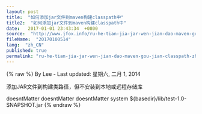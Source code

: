 ```yaml
---
layout: post
title:  "如何添加jar文件到maven构建classpath中"
title2:  "如何添加jar文件到maven构建classpath中"
date:   2017-01-01 23:43:34  +0800
source:  "http://www.jfox.info/ru-he-tian-jia-jar-wen-jian-dao-maven-gou-jian-classpath-zhong.html"
fileName:  "20170100514"
lang:  "zh_CN"
published: true
permalink: "ru-he-tian-jia-jar-wen-jian-dao-maven-gou-jian-classpath-zhong.html"
---
```

{% raw %}
By Lee - Last updated: 星期六, 二月 1, 2014

添加JAR文件到构建类路径，但不安装到本地或远程存储库

<dependency>

<groupId>doesntMatter</groupId>
<artifactId>doesntMatter</artifactId>
<version>doesntMatter</version>
<scope>system</scope>
<systemPath>${basedir}/lib/test-1.0-SNAPSHOT.jar</systemPath>
</dependency>
{% endraw %}